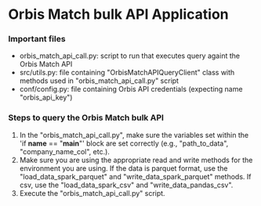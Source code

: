 # Orbis Match bulk API Application

### Important files
- orbis_match_api_call.py: script to run that executes query againt the Orbis Match API
- src/utils.py: file containing "OrbisMatchAPIQueryClient" class with methods used in "orbis_match_api_call.py" script
- conf/config.py: file containing Orbis API credentials (expecting name "orbis_api_key")
### Steps to query the Orbis Match bulk API
1. In the "orbis_match_api_call.py", make sure the variables set within the 'if __name__ == "__main__"' block are set correctly (e.g., "path_to_data", "company_name_col", etc.).
2. Make sure you are using the appropriate read and write methods for the environment you are using. If the data is parquet format, use the "load_data_spark_parquet" and "write_data_spark_parquet" methods. If csv, use the "load_data_spark_csv" and "write_data_pandas_csv".
3. Execute the "orbis_match_api_call.py" script.